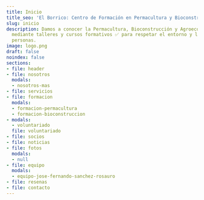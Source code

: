 ```yaml
---
title: Inicio
title_seo: 'El Borrico: Centro de Formación en Permacultura y Bioconstrucción'
slug: inicio
description: Damos a conocer la Permacultura, Bioconstrucción y Agroecología ✅
  mediante talleres y cursos formativos ✅ para respetar el entorno y las
  personas.
image: logo.png
draft: false
noindex: false
sections:
- file: header
- file: nosotros
  modals:
  - nosotros-mas
- file: servicios
- file: formacion
  modals:
  - formacion-permacultura
  - formacion-bioconstruccion
- modals:
  - voluntariado
  file: voluntariado
- file: socios
- file: noticias
- file: fotos
  modals:
  - null
- file: equipo
  modals:
  - equipo-jose-fernando-sanchez-rosauro
- file: resenas
- file: contacto
---
```

